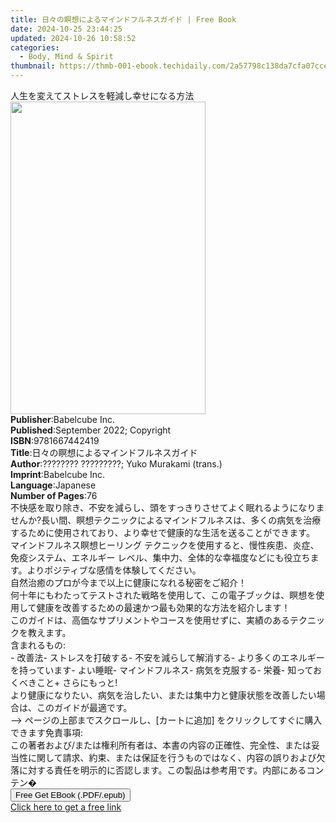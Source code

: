 ```yaml
---
title: 日々の瞑想によるマインドフルネスガイド | Free Book
date: 2024-10-25 23:44:25
updated: 2024-10-26 10:58:52
categories:
  - Body, Mind & Spirit
thumbnail: https://thmb-001-ebook.techidaily.com/2a57798c138da7cfa07cced30e15005a7562049561e7586e032ecc3fbd4f5ff8.jpg
---
```

<main id="book-container">
  <div class="flex flex-col">
    <div class="book-brief flex-1 py-6 px-4 sm:p-6 md:py-10 md:px-8">
      <!-- brief-->
      <div class="book-brief-main">
        人生を変えてストレスを軽減し幸せになる方法
      </div>
    </div>
    <div
      class="book-meta-info flex-1 grid gap-4 col-start-1 col-end-3 row-start-1 sm:mb-6 sm:grid-cols-4 lg:gap-6 lg:col-start-2 lg:row-end-6 lg:row-span-6 lg:mb-0"
    >
      <div
        class="book-meta-info-left place-content-center mt-4 p-4 text-sm leading-6 col-start-2 col-span-2 dark:text-slate-400"
      >
        <img
          class="w-full h-500 object-cover rounded-lg sm:h-255 sm:col-span-2 lg:col-span-full"
          src="https://img-001-ebook.techidaily.com/5e664f14967f78c3e096f2a7bd1855830708d27dd2c3386c197ef350cb95a90c.jpg"
          alt=""
          width="312"
          height="500"
        />
      </div>
      <div
        class="book-meta-info-right mt-2 col-start-1 row-start-2 col-span-3 self-center"
      >
        <!-- meta data  -->
        <div class="flex flex-col px-4 md:px-8">
          <div class="flex-1">
            <strong>Publisher</strong>:<span class="px-2">Babelcube Inc.</span>
          </div>
          <div class="flex-1">
            <strong>Published</strong>:<span class="px-2"
              >September 2022; Copyright</span
            >
          </div>
          <div class="flex-1">
            <strong>ISBN</strong>:<span class="px-2">9781667442419</span>
          </div>
          <div class="flex-1">
            <strong>Title</strong>:<span class="px-2"
              >日々の瞑想によるマインドフルネスガイド</span
            >
          </div>
          <div class="flex-1">
            <strong>Author</strong>:<span class="px-2"
              >???????? ?????????; Yuko Murakami (trans.)</span
            >
          </div>
          <div class="flex-1">
            <strong>Imprint</strong>:<span class="px-2">Babelcube Inc.</span>
          </div>
          <div class="flex-1">
            <strong>Language</strong>:<span class="px-2">Japanese</span>
          </div>
          <div class="flex-1">
            <strong>Number of Pages</strong>:<span class="px-2">76</span>
          </div>
        </div>
      </div>
    </div>
    <div class="book-description flex-1 py-6 px-4 sm:p-6 md:py-10 md:px-8">
      <div class="book-description-main">
        <div accordion-content="" id="description">
          不快感を取り除き、不安を減らし、頭をすっきりさせてよく眠れるようになりませんか?長い間、瞑想テクニックによるマインドフルネスは、多くの病気を治療するために使用されており、より幸せで健康的な生活を送ることができます。<br />マインドフルネス瞑想ヒーリング
          テクニックを使用すると、慢性疾患、炎症、免疫システム、エネルギー
          レベル、集中力、全体的な幸福度などにも役立ちます。よりポジティブな感情を体験してください。<br />自然治癒のプロが今まで以上に健康になれる秘密をご紹介！<br />何十年にもわたってテストされた戦略を使用して、この電子ブックは、瞑想を使用して健康を改善するための最速かつ最も効果的な方法を紹介します！<br />このガイドは、高価なサプリメントやコースを使用せずに、実績のあるテクニックを教えます。<br />含まれるもの:<br />-
          改善法- ストレスを打破する- 不安を減らして解消する-
          より多くのエネルギーを持っています- よい睡眠- マインドフルネス-
          病気を克服する- 栄養- 知っておくべきこと+ さらにもっと!<br />より健康になりたい、病気を治したい、または集中力と健康状態を改善したい場合は、このガイドが最適です。<br />--&gt;
          ページの上部までスクロールし、[カートに追加]
          をクリックしてすぐに購入できます免責事項:<br />この著者および/または権利所有者は、本書の内容の正確性、完全性、または妥当性に関して請求、約束、または保証を行うものではなく、内容の誤りおよび欠落に対する責任を明示的に否認します。この製品は参考用です。内部にあるコンテン�
        </div>
        <div class="accordion-fader"></div>
      </div>
    </div>
    <div class="book-excerpts flex-1 py-6 px-4 sm:p-6 md:py-10 md:px-8"></div>
    <div
      class="book-about-author flex-1 py-6 px-4 sm:p-6 md:py-10 md:px-8"
    ></div>
    <div class="book-free-get flex-1 py-6 px-4 sm:p-6 md:py-10 md:px-8">
      <button
        id="btn-free-get"
        class="bg-blue-500 hover:bg-blue-700 text-white font-bold py-2 px-4 rounded"
      >
        Free Get EBook (.PDF/.epub)
      </button>
      <div id="countdown-display" class="px-2 text-lg mt-2"></div>
      <a
        id="free-link"
        class="hidden bg-blue-500 hover:bg-blue-700 text-white font-bold py-2 px-4 rounded"
        href="https://www.ebooks.com/en-us/book/210688847/ebook/unknown/"
        target="_blank"
        >Click here to get a free link</a
      >
    </div>
    <script>
      let countdownTime = 0;
      let countdownInterval = null;
      document
        .getElementById('btn-free-get')
        .addEventListener('click', startCountdown);
      function startCountdown() {
        countdownTime = new Date().getTime() + 60000 * 3;
        countdownInterval = setInterval(updateCountdown, 1000);
        document.getElementById('btn-free-get').disabled = true;
        document
          .getElementById('btn-free-get')
          .classList.add('bg-gray-500', 'cursor-not-allowed');
      }
      function updateCountdown() {
        let currentTime = new Date().getTime();
        let timeLeft = countdownTime - currentTime;
        let secondsLeft = Math.floor(timeLeft / 1000);
        document.getElementById('countdown-display').innerHTML =
          `Remaining time: ${secondsLeft} seconds.`;
        if (secondsLeft <= 0) {
          clearInterval(countdownInterval);
          document.getElementById('btn-free-get').classList.add('hidden');
          document.getElementById('free-link').classList.remove('hidden');
          document.getElementById('countdown-display').innerHTML = '';
        }
      }
    </script>
  </div>
</main>
